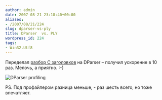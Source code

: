 ```yaml
---
author: admin
date: 2007-08-21 23:18:40+00:00
aliases:
- /2007/08/21/224
slug: dparser-vs-ply
title: DParser  vs. PLY
wordpress_id: 224
tags:
- Win32.Utf8
---
```


Переделал [разбор С заголовков](http://blog.not-a-kernel-guy.com/2007/08/17/222) на DParser – получил ускорение в 10 раз. Мелочь, а приятно. :-)

![DParser profiling](/2007/08/dparser_profile_output.png)

PS. Под профайлером разница меньше, - раз шесть всего, но тоже впечатляет. 
